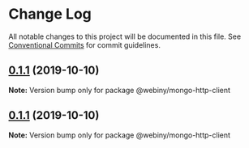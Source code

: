 # Change Log

All notable changes to this project will be documented in this file.
See [Conventional Commits](https://conventionalcommits.org) for commit guidelines.

## [0.1.1](https://github.com/Webiny/webiny-js/compare/@webiny/mongo-http-client@0.1.0...@webiny/mongo-http-client@0.1.1) (2019-10-10)

**Note:** Version bump only for package @webiny/mongo-http-client





## [0.1.1](https://github.com/Webiny/webiny-js/compare/@webiny/mongo-http-client@0.1.0...@webiny/mongo-http-client@0.1.1) (2019-10-10)

**Note:** Version bump only for package @webiny/mongo-http-client
